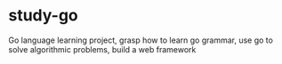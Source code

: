 # study-go
Go language learning project, grasp how to learn go grammar, use go to solve algorithmic problems, build a web framework
